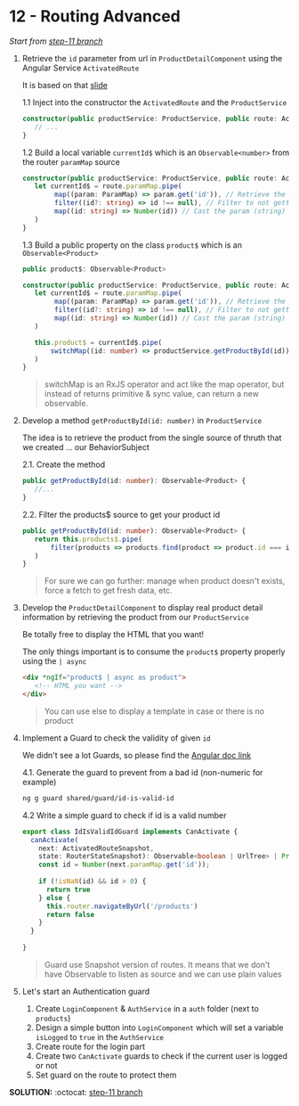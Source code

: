 # 12 - Routing Advanced
  
*Start from [step-11 branch](https://github.com/blongearet/angular-course-app/tree/step-11)*
  
1. Retrieve the `id` parameter from url in `ProductDetailComponent` using the Angular Service `ActivatedRoute`

    It is based on that [slide](https://docs.google.com/presentation/d/1DVvQNV51gI9GVqL22PNTqEtUmnbHRHT64YrSJYymVdY/edit#slide=id.g3b9169bdfa_0_151)
    
    1.1 Inject into the constructor the `ActivatedRoute` and the `ProductService`
    
    ```ts
    constructor(public productService: ProductService, public route: ActivatedRoute) {
       // ...
    }
    ```
    
    1.2 Build a local variable `currentId$` which is an `Observable<number>` from the router `paramMap` source
    
    ```ts
    constructor(public productService: ProductService, public route: ActivatedRoute) {
       let currentId$ = route.paramMap.pipe(
            map((param: ParamMap) => param.get('id')), // Retrieve the param with key 'id'
            filter((id?: string) => id !== null), // Filter to not getting null value
            map((id: string) => Number(id)) // Cast the param (string) into a number
       )
    }
    ```
    
    1.3 Build a public property on the class `product$` which is an `Observable<Product>`
    
    ```ts
    public product$: Observable<Product>
    
    constructor(public productService: ProductService, public route: ActivatedRoute) {
       let currentId$ = route.paramMap.pipe(
            map((param: ParamMap) => param.get('id')), // Retrieve the param with key 'id'
            filter((id?: string) => id !== null), // Filter to not getting null value
            map((id: string) => Number(id)) // Cast the param (string) into a number
       )
   
       this.product$ = currentId$.pipe(
           switchMap((id: number) => productService.getProductById(id)) // productService.getProductById doesn't exists, we'll create it next
       )
    }
    ```
   
   > switchMap is an RxJS operator and act like the map operator, but instead of returns primitive & sync value, can return a new observable.
   
2. Develop a method `getProductById(id: number)` in `ProductService`

    The idea is to retrieve the product from the single source of thruth that we created ... our BehaviorSubject
    
    2.1. Create the method
    
    ```ts
    public getProductById(id: number): Observable<Product> {
       //...
    }
    ```
   
    2.2. Filter the products$ source to get your product id
    
    ```ts
    public getProductById(id: number): Observable<Product> {
       return this.products$.pipe(
           filter(products => products.find(product => product.id === id))
       )
    }
    ```
   
   > For sure we can go further: manage when product doesn't exists, force a fetch to get fresh data, etc.

3. Develop the `ProductDetailComponent` to display real product detail information by retrieving the product from our `ProductService`

    Be totally free to display the HTML that you want!
    
    The only things important is to consume the `product$` property properly using the `| async`
    
    ```html
    <div *ngIf="product$ | async as product">
       <!-- HTML you want -->
    </div>
    ``` 
    
    > You can use else to display a template in case or there is no product

4. Implement a Guard to check the validity of given `id`

    We didn't see a lot Guards, so please find the [Angular doc link](https://angular.io/guide/router#milestone-5-route-guards)
    
    4.1. Generate the guard to prevent from a bad id (non-numeric for example)
    
    ```bash
    ng g guard shared/guard/id-is-valid-id
    ```
   
    4.2 Write a simple guard to check if id is a valid number
    
    ```ts
    export class IdIsValidIdGuard implements CanActivate {
      canActivate(
        next: ActivatedRouteSnapshot,
        state: RouterStateSnapshot): Observable<boolean | UrlTree> | Promise<boolean | UrlTree> | boolean | UrlTree {
        const id = Number(next.paramMap.get('id'));
            
        if (!isNaN(id) && id > 0) {
          return true
        } else {
          this.router.navigateByUrl('/products')
          return false
        }
      }
      
    }
    ```
   
   > Guard use Snapshot version of routes. It means that we don't have Observable to listen as source and we can use plain values

5. Let's start an Authentication guard

    1. Create `LoginComponent` & `AuthService` in a `auth` folder (next to `products`)
    2. Design a simple button into `LoginComponent` which will set a variable `isLogged` to `true` in the `AuthService`
    3. Create route for the login part
    4. Create two `CanActivate`  guards to check if the current user is logged or not
    5. Set guard on the route to protect them

**SOLUTION:** :octocat: [step-11 branch](https://github.com/blongearet/angular-course-app/pull/8)
